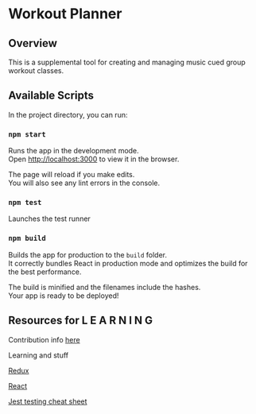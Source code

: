 # Workout Planner
## Overview
This is a supplemental tool for creating and managing music cued group workout classes.
## Available Scripts

In the project directory, you can run:

### `npm start`

Runs the app in the development mode.<br />
Open [http://localhost:3000](http://localhost:3000) to view it in the browser.

The page will reload if you make edits.<br />
You will also see any lint errors in the console.

### `npm test`

Launches the test runner

### `npm build`

Builds the app for production to the `build` folder.<br />
It correctly bundles React in production mode and optimizes the build for the best performance.

The build is minified and the filenames include the hashes.<br />
Your app is ready to be deployed!

## Resources for L E A R N I N G

Contribution info [here](https://github.com/firstcontributions/first-contributions)

Learning and stuff

[Redux](https://redux.js.org/introduction/getting-started)

[React](https://reactjs.org/docs/hello-world.html)

[Jest testing cheat sheet](https://devhints.io/jest)


